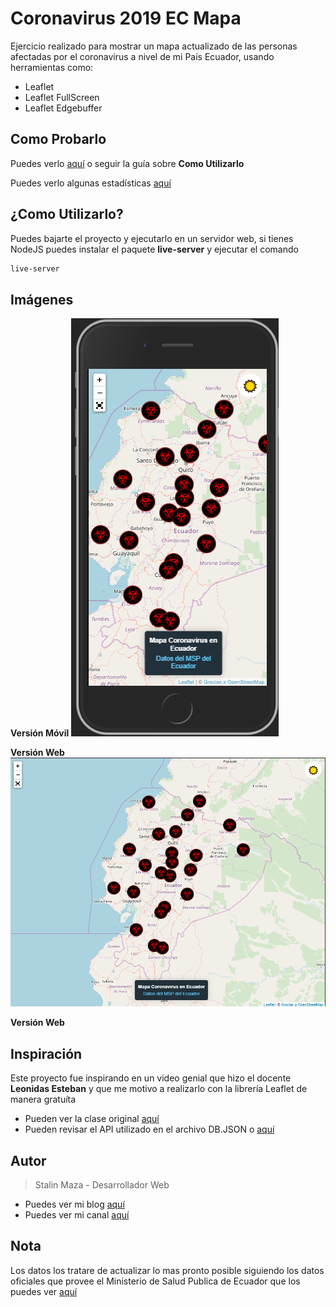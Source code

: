 # Coronavirus 2019 EC Mapa

Ejercicio realizado para mostrar un mapa actualizado de las personas afectadas por el coronavirus a nivel de mi Pais Ecuador, usando herramientas como:
- Leaflet 
- Leaflet FullScreen
- Leaflet Edgebuffer

## Como Probarlo

Puedes verlo [aquí](https://coronavirus-ec-sm-2019.netlify.com/) o seguir la guía sobre **Como Utilizarlo**

Puedes verlo algunas estadísticas [aquí](https://coronavirus-ec-sm-2019.netlify.com/estadisticas)

## ¿Como Utilizarlo?

Puedes bajarte el proyecto y ejecutarlo en un servidor web, si tienes NodeJS puedes instalar el paquete **live-server** y ejecutar el comando
```cmd
live-server
```

## Imágenes

**Versión Móvil**
![Móvil](./MapaCoronavirusMovil.png)

**Versión Web**
![Móvil](./MapaCoronavirusWeb.png)

**Versión Web**

## Inspiración

Este proyecto fue inspirando en un video genial que hizo el docente **Leonidas Esteban** y que me motivo a realizarlo con la librería Leaflet de manera gratuíta
- Pueden ver la clase original [aquí](https://www.youtube.com/watch?v=UlfacaW8634)
- Pueden revisar el API utilizado en el archivo DB.JSON o [aquí](https://my-json-server.typicode.com/StalinMazaEpn/CoronavirusECApi)

## Autor
> Stalin Maza - Desarrollador Web
- Puedes ver mi blog [aquí](https://stalinmaza97.hashnode.dev/)
- Puedes ver mi canal [aquí](https://www.youtube.com/channel/UCMDvFIXXZv5tUXNa7-qF5pw?view_as=subscriber)

## Nota
Los datos los tratare de actualizar lo mas pronto posible siguiendo los datos oficiales que provee el Ministerio de Salud Publica de Ecuador que los puedes ver [aquí](https://www.salud.gob.ec/actualizacion-de-casos-de-coronavirus-en-ecuador/)